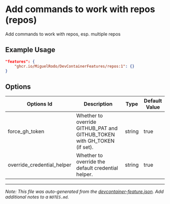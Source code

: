 
# Add commands to work with repos (repos)

Add commands to work with repos, esp. multiple repos

## Example Usage

```json
"features": {
    "ghcr.io/MiguelRodo/DevContainerFeatures/repos:1": {}
}
```

## Options

| Options Id | Description | Type | Default Value |
|-----|-----|-----|-----|
| force_gh_token | Whether to override GITHUB_PAT and GITHUB_TOKEN with GH_TOKEN (if set). | string | true |
| override_credential_helper | Whether to override the default credential helper. | string | true |



---

_Note: This file was auto-generated from the [devcontainer-feature.json](https://github.com/MiguelRodo/DevContainerFeatures/blob/main/src/repos/devcontainer-feature.json).  Add additional notes to a `NOTES.md`._
